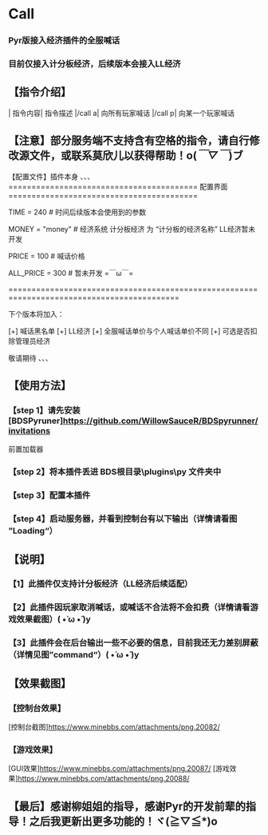 # Call
### Pyr版接入经济插件的全服喊话
### 目前仅接入计分板经济，后续版本会接入LL经济
## 【指令介绍】
| 指令内容|	指令描述
|/call a|	向所有玩家喊话
|/call p|	向某一个玩家喊话
## 【注意】部分服务端不支持含有空格的指令，请自行修改源文件，或联系莫欣儿以获得帮助！o(*￣▽￣*)ブ
【配置文件】插件本身
、、、
========================================= 配置界面 =========================================

TIME = 240              # 时间后续版本会使用到的参数

MONEY = "money"         # 经济系统  计分板经济 为 “计分板的经济名称”  LL经济暂未开发

PRICE = 100             # 喊话价格

ALL_PRICE = 300         # 暂未开发 =￣ω￣=

 ===========================================================================================


下个版本将加入：

[+] 喊话黑名单
[+] LL经济
[+] 全服喊话单价与个人喊话单价不同
[+] 可选是否扣除管理员经济

敬请期待
、、、

## 【使用方法】
### 【step 1】请先安装 [BDSPyruner]https://github.com/WillowSauceR/BDSpyrunner/invitations
 前置加载器
### 【step 2】将本插件丢进 BDS根目录\plugins\py 文件夹中
### 【step 3】配置本插件 
### 【step 4】启动服务器，并看到控制台有以下输出（详情请看图 ”Loading“）

## 【说明】
### 【1】此插件仅支持计分板经济（LL经济后续适配）
### 【2】此插件因玩家取消喊话，或喊话不合法将不会扣费（详情请看游戏效果截图）( •̀ ω •́ )y
### 【3】此插件会在后台输出一些不必要的信息，目前我还无力差别屏蔽（详情见图”command“）( •̀ ω •́ )y

## 【效果截图】
### 【控制台效果】
[控制台截图]https://www.minebbs.com/attachments/png.20082/
### 【游戏效果】
[GUI效果]https://www.minebbs.com/attachments/png.20087/
[游戏效果]https://www.minebbs.com/attachments/png.20088/

## 【最后】感谢柳姐姐的指导，感谢Pyr的开发前辈的指导！之后我更新出更多功能的！ヾ(≧▽≦*)o


